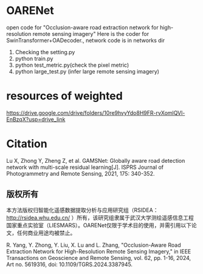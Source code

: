 # OARENet
open code for "Occlusion-aware road extraction network for high-resolution remote sensing imagery"
Here is the coder for SwinTransformer+OADecoder., network code is in networks dir
1. Checking the setting.py
2. python train.py
3. python test_metric.py(check the pixel metric)
4. python large_test.py (infer large remote sensing imagery)
# resources of weighted
 https://drive.google.com/drive/folders/10re9hvyYdo8H9FR-rvXomlQVl-EnBzqX?usp=drive_link 
# Citation
Lu X, Zhong Y, Zheng Z, et al. GAMSNet: Globally aware road detection network with multi-scale residual learning[J]. ISPRS Journal of Photogrammetry and Remote Sensing, 2021, 175: 340-352.
## 版权所有
本方法版权归智能化遥感数据提取分析与应用研究组（RSIDEA：http://rsidea.whu.edu.cn/ ）所有，该研究组隶属于武汉大学测绘遥感信息工程国家重点实验室（LIESMARS）。OARENet仅限于学术目的使用，并需引用以下论文，任何商业用途均被禁止。

R. Yang, Y. Zhong, Y. Liu, X. Lu and L. Zhang, "Occlusion-Aware Road Extraction Network for High-Resolution Remote Sensing Imagery," in IEEE Transactions on Geoscience and Remote Sensing, vol. 62, pp. 1-16, 2024, Art no. 5619316, doi: 10.1109/TGRS.2024.3387945.
